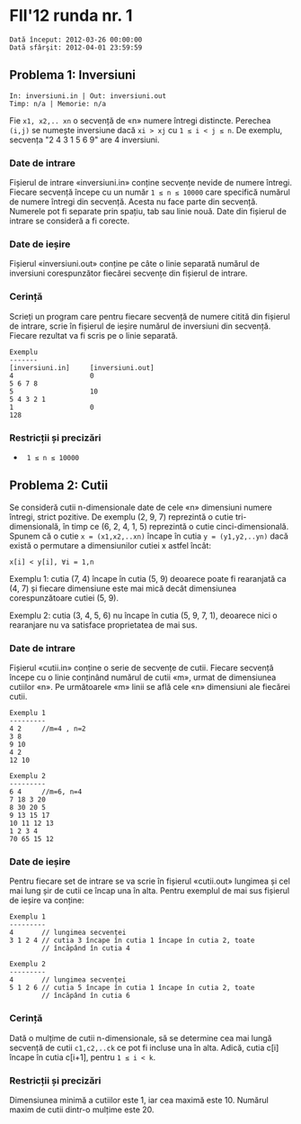 # FII'12 runda nr. 1

`Dată început: 2012-03-26 00:00:00`  
`Dată sfârşit: 2012-04-01 23:59:59`


## Problema 1: Inversiuni

    In: inversiuni.in | Out: inversiuni.out
    Timp: n/a | Memorie: n/a

Fie `x1, x2,.. xn` o secvență de «n» numere întregi distincte.
Perechea `(i,j)` se numește inversiune dacă `xi > xj` cu `1 ≤ i < j ≤ n`.
De exemplu, secvența "2 4 3 1 5 6 9" are 4 inversiuni.

### Date de intrare

Fișierul de intrare «inversiuni.in» conține secvențe nevide de numere
întregi. Fiecare secvență începe cu un număr `1 ≤ n ≤ 10000` care
specifică numărul de numere întregi din secvență. Acesta nu face parte
din secvență. Numerele pot fi separate prin spațiu, tab sau linie nouă.
Date din fișierul de intrare se consideră a fi corecte.

### Date de ieșire

Fișierul «inversiuni.out» conține pe câte o linie separată numărul de
inversiuni corespunzător fiecărei secvențe din fișierul de intrare.

### Cerință

Scrieți un program care pentru fiecare secvență de numere citită din
fișierul de intrare, scrie în fișierul de ieșire numărul de inversiuni
din secvență. Fiecare rezultat va fi scris pe o linie separată.

    Exemplu
    -------
    [inversiuni.in]     [inversiuni.out]
    4                   0
    5 6 7 8
    5                   10
    5 4 3 2 1
    1                   0
    128

### Restricții și precizări

* ` 1 ≤ n ≤ 10000`


## Problema 2: Cutii

Se consideră cutii n-dimensionale date de cele «n» dimensiuni numere
întregi, strict pozitive. De exemplu (2, 9, 7) reprezintă o cutie
tri-dimensională, în timp ce (6, 2, 4, 1, 5) reprezintă o cutie
cinci-dimensională.  
Spunem că o cutie `x = (x1,x2,..xn)` încape în cutia `y = (y1,y2,..yn)`
dacă există o permutare a dimensiunilor cutiei x astfel încât:

    x[i] < y[i], ∀i = 1,n

Exemplu 1: cutia (7, 4) încape în cutia (5, 9) deoarece poate fi
rearanjată ca (4, 7) și fiecare dimensiune este mai mică decât
dimensiunea corespunzătoare cutiei (5, 9).

Exemplu 2: cutia (3, 4, 5, 6) nu încape în cutia (5, 9, 7, 1), deoarece
nici o rearanjare nu va satisface proprietatea de mai sus.

### Date de intrare

Fișierul «cutii.in» conține o serie de secvențe de cutii. Fiecare
secvență începe cu o linie conținând numărul de cutii «m», urmat de
dimensiunea cutiilor «n». Pe următoarele «m» linii se află cele «n»
dimensiuni ale fiecărei cutii.

    Exemplu 1
    ---------
    4 2		//m=4 , n=2
    3 8
    9 10
    4 2
    12 10

    Exemplu 2
    ---------
    6 4		//m=6, n=4
    7 18 3 20
    8 30 20 5
    9 13 15 17
    10 11 12 13
    1 2 3 4
    70 65 15 12

### Date de ieșire

Pentru fiecare set de intrare se va scrie în fișierul «cutii.out»
lungimea și cel mai lung șir de cutii ce încap una în alta. Pentru
exemplul de mai sus fișierul de ieșire va conține:

    Exemplu 1
    ---------
    4		// lungimea secvenței
    3 1 2 4	// cutia 3 încape în cutia 1 încape în cutia 2, toate
    		// încăpând în cutia 4

    Exemplu 2
    ---------
    4		// lungimea secvenței
    5 1 2 6	// cutia 5 încape în cutia 1 încape în cutia 2, toate
    		// încăpând în cutia 6

### Cerință

Dată o mulțime de cutii n-dimensionale, să se determine cea mai lungă
secvență de cutii `c1,c2,..ck` ce pot fi incluse una în alta. Adică,
cutia c[i] încape în cutia c[i+1], pentru `1 ≤ i < k`.

### Restricții și precizări

Dimensiunea minimă a cutiilor este 1, iar cea maximă este 10.
Numărul maxim de cutii dintr-o mulțime este 20.
